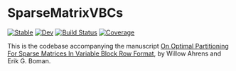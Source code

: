 # SparseMatrixVBCs

[![Stable](https://img.shields.io/badge/docs-stable-blue.svg)](https://peterahrens.github.io/SparseMatrixVBCs.jl/stable)
[![Dev](https://img.shields.io/badge/docs-dev-blue.svg)](https://peterahrens.github.io/SparseMatrixVBCs.jl/dev)
[![Build Status](https://github.com/peterahrens/SparseMatrixVBCs.jl/workflows/CI/badge.svg)](https://github.com/peterahrens/SparseMatrixVBCs.jl/actions)
[![Coverage](https://codecov.io/gh/peterahrens/SparseMatrixVBCs.jl/branch/master/graph/badge.svg)](https://codecov.io/gh/peterahrens/SparseMatrixVBCs.jl)

This is the codebase accompanying the manuscript [On Optimal Partitioning For Sparse Matrices In Variable Block Row Format](https://arxiv.org/abs/2005.12414), by Willow Ahrens and Erik G. Boman.
